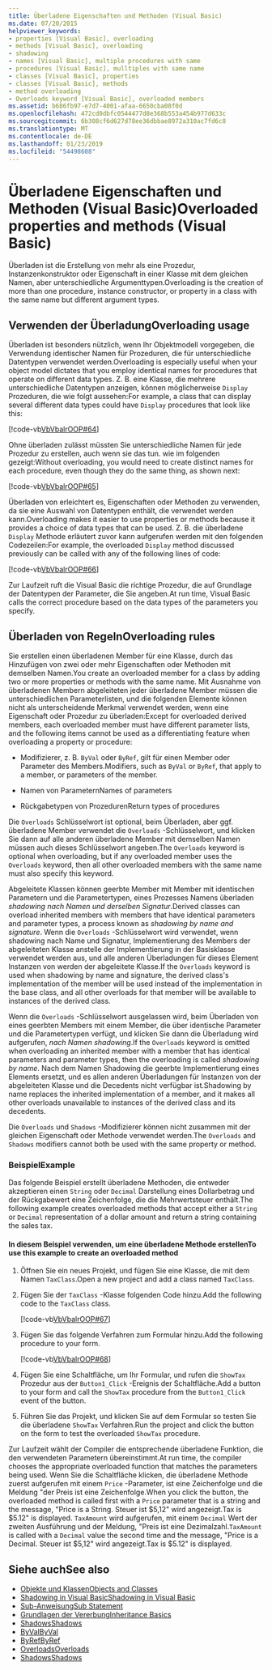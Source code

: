 ```yaml
---
title: Überladene Eigenschaften und Methoden (Visual Basic)
ms.date: 07/20/2015
helpviewer_keywords:
- properties [Visual Basic], overloading
- methods [Visual Basic], overloading
- shadowing
- names [Visual Basic], multiple procedures with same
- procedures [Visual Basic], mulltiples with same name
- classes [Visual Basic], properties
- classes [Visual Basic], methods
- method overloading
- Overloads keyword [Visual Basic], overloaded members
ms.assetid: b686fb97-e7d7-4001-afaa-6650cba08f0d
ms.openlocfilehash: 472cd0dbfc0544477d8e368b553a454b977d633c
ms.sourcegitcommit: 6b308cf6d627d78ee36dbbae8972a310ac7fd6c8
ms.translationtype: MT
ms.contentlocale: de-DE
ms.lasthandoff: 01/23/2019
ms.locfileid: "54498608"
---
```

# <a name="overloaded-properties-and-methods-visual-basic"></a><span data-ttu-id="fc7d8-102">Überladene Eigenschaften und Methoden (Visual Basic)</span><span class="sxs-lookup"><span data-stu-id="fc7d8-102">Overloaded properties and methods (Visual Basic)</span></span>

<span data-ttu-id="fc7d8-103">Überladen ist die Erstellung von mehr als eine Prozedur, Instanzenkonstruktor oder Eigenschaft in einer Klasse mit dem gleichen Namen, aber unterschiedliche Argumenttypen.</span><span class="sxs-lookup"><span data-stu-id="fc7d8-103">Overloading is the creation of more than one procedure, instance constructor, or property in a class with the same name but different argument types.</span></span>  
  
## <a name="overloading-usage"></a><span data-ttu-id="fc7d8-104">Verwenden der Überladung</span><span class="sxs-lookup"><span data-stu-id="fc7d8-104">Overloading usage</span></span>

 <span data-ttu-id="fc7d8-105">Überladen ist besonders nützlich, wenn Ihr Objektmodell vorgegeben, die Verwendung identischer Namen für Prozeduren, die für unterschiedliche Datentypen verwendet werden.</span><span class="sxs-lookup"><span data-stu-id="fc7d8-105">Overloading is especially useful when your object model dictates that you employ identical names for procedures that operate on different data types.</span></span> <span data-ttu-id="fc7d8-106">Z. B. eine Klasse, die mehrere unterschiedliche Datentypen anzeigen, können möglicherweise `Display` Prozeduren, die wie folgt aussehen:</span><span class="sxs-lookup"><span data-stu-id="fc7d8-106">For example, a class that can display several different data types could have `Display` procedures that look like this:</span></span>  
  
 [!code-vb[VbVbalrOOP#64](~/samples/snippets/visualbasic/VS_Snippets_VBCSharp/VbVbalrOOP/VB/OOP.vb#64)]
  
 <span data-ttu-id="fc7d8-107">Ohne überladen zulässt müssten Sie unterschiedliche Namen für jede Prozedur zu erstellen, auch wenn sie das tun. wie im folgenden gezeigt:</span><span class="sxs-lookup"><span data-stu-id="fc7d8-107">Without overloading, you would need to create distinct names for each procedure, even though they do the same thing, as shown next:</span></span>  
  
 [!code-vb[VbVbalrOOP#65](~/samples/snippets/visualbasic/VS_Snippets_VBCSharp/VbVbalrOOP/VB/OOP.vb#65)]
  
 <span data-ttu-id="fc7d8-108">Überladen von erleichtert es, Eigenschaften oder Methoden zu verwenden, da sie eine Auswahl von Datentypen enthält, die verwendet werden kann.</span><span class="sxs-lookup"><span data-stu-id="fc7d8-108">Overloading makes it easier to use properties or methods because it provides a choice of data types that can be used.</span></span> <span data-ttu-id="fc7d8-109">Z. B. die überladene `Display` Methode erläutert zuvor kann aufgerufen werden mit den folgenden Codezeilen:</span><span class="sxs-lookup"><span data-stu-id="fc7d8-109">For example, the overloaded `Display` method discussed previously can be called with any of the following lines of code:</span></span>  
  
 [!code-vb[VbVbalrOOP#66](~/samples/snippets/visualbasic/VS_Snippets_VBCSharp/VbVbalrOOP/VB/OOP.vb#66)]
  
 <span data-ttu-id="fc7d8-110">Zur Laufzeit ruft die Visual Basic die richtige Prozedur, die auf Grundlage der Datentypen der Parameter, die Sie angeben.</span><span class="sxs-lookup"><span data-stu-id="fc7d8-110">At run time, Visual Basic calls the correct procedure based on the data types of the parameters you specify.</span></span>  
  
## <a name="overloading-rules"></a><span data-ttu-id="fc7d8-111">Überladen von Regeln</span><span class="sxs-lookup"><span data-stu-id="fc7d8-111">Overloading rules</span></span>

 <span data-ttu-id="fc7d8-112">Sie erstellen einen überladenen Member für eine Klasse, durch das Hinzufügen von zwei oder mehr Eigenschaften oder Methoden mit demselben Namen.</span><span class="sxs-lookup"><span data-stu-id="fc7d8-112">You create an overloaded member for a class by adding two or more properties or methods with the same name.</span></span> <span data-ttu-id="fc7d8-113">Mit Ausnahme von überladenen Membern abgeleiteten jeder überladene Member müssen die unterschiedlichen Parameterlisten, und die folgenden Elemente können nicht als unterscheidende Merkmal verwendet werden, wenn eine Eigenschaft oder Prozedur zu überladen:</span><span class="sxs-lookup"><span data-stu-id="fc7d8-113">Except for overloaded derived members, each overloaded member must have different parameter lists, and the following items cannot be used as a differentiating feature when overloading a property or procedure:</span></span>  
  
-   <span data-ttu-id="fc7d8-114">Modifizierer, z. B. `ByVal` oder `ByRef`, gilt für einen Member oder Parameter des Members.</span><span class="sxs-lookup"><span data-stu-id="fc7d8-114">Modifiers, such as `ByVal` or `ByRef`, that apply to a member, or parameters of the member.</span></span>  
  
-   <span data-ttu-id="fc7d8-115">Namen von Parametern</span><span class="sxs-lookup"><span data-stu-id="fc7d8-115">Names of parameters</span></span>  
  
-   <span data-ttu-id="fc7d8-116">Rückgabetypen von Prozeduren</span><span class="sxs-lookup"><span data-stu-id="fc7d8-116">Return types of procedures</span></span>  
  
 <span data-ttu-id="fc7d8-117">Die `Overloads` Schlüsselwort ist optional, beim Überladen, aber ggf. überladene Member verwendet die `Overloads` -Schlüsselwort, und klicken Sie dann auf alle anderen überladene Member mit demselben Namen müssen auch dieses Schlüsselwort angeben.</span><span class="sxs-lookup"><span data-stu-id="fc7d8-117">The `Overloads` keyword is optional when overloading, but if any overloaded member uses the `Overloads` keyword, then all other overloaded members with the same name must also specify this keyword.</span></span>  
  
 <span data-ttu-id="fc7d8-118">Abgeleitete Klassen können geerbte Member mit Member mit identischen Parametern und die Parametertypen, eines Prozesses Namens überladen *shadowing nach Namen und derselben Signatur*.</span><span class="sxs-lookup"><span data-stu-id="fc7d8-118">Derived classes can overload inherited members with members that have identical parameters and parameter types, a process known as *shadowing by name and signature*.</span></span> <span data-ttu-id="fc7d8-119">Wenn die `Overloads` -Schlüsselwort wird verwendet, wenn shadowing nach Name und Signatur, Implementierung des Members der abgeleiteten Klasse anstelle der Implementierung in der Basisklasse verwendet werden aus, und alle anderen Überladungen für dieses Element Instanzen von werden der abgeleitete Klasse.</span><span class="sxs-lookup"><span data-stu-id="fc7d8-119">If the `Overloads` keyword is used when shadowing by name and signature, the derived class's implementation of the member will be used instead of the implementation in the base class, and all other overloads for that member will be available to instances of the derived class.</span></span>  
  
 <span data-ttu-id="fc7d8-120">Wenn die `Overloads` -Schlüsselwort ausgelassen wird, beim Überladen von eines geerbten Members mit einem Member, die über identische Parameter und die Parametertypen verfügt, und klicken Sie dann die Überladung wird aufgerufen, *nach Namen shadowing*.</span><span class="sxs-lookup"><span data-stu-id="fc7d8-120">If the `Overloads` keyword is omitted when overloading an inherited member with a member that has identical parameters and parameter types, then the overloading is called *shadowing by name*.</span></span> <span data-ttu-id="fc7d8-121">Nach dem Namen Shadowing die geerbte Implementierung eines Elements ersetzt, und es allen anderen Überladungen für Instanzen von der abgeleiteten Klasse und die Decedents nicht verfügbar ist.</span><span class="sxs-lookup"><span data-stu-id="fc7d8-121">Shadowing by name replaces the inherited implementation of a member, and it makes all other overloads unavailable to instances of the derived class and its decedents.</span></span>  
  
 <span data-ttu-id="fc7d8-122">Die `Overloads` und `Shadows` -Modifizierer können nicht zusammen mit der gleichen Eigenschaft oder Methode verwendet werden.</span><span class="sxs-lookup"><span data-stu-id="fc7d8-122">The `Overloads` and `Shadows` modifiers cannot both be used with the same property or method.</span></span>  
  
### <a name="example"></a><span data-ttu-id="fc7d8-123">Beispiel</span><span class="sxs-lookup"><span data-stu-id="fc7d8-123">Example</span></span>

 <span data-ttu-id="fc7d8-124">Das folgende Beispiel erstellt überladene Methoden, die entweder akzeptieren einen `String` oder `Decimal` Darstellung eines Dollarbetrag und der Rückgabewert eine Zeichenfolge, die die Mehrwertsteuer enthält.</span><span class="sxs-lookup"><span data-stu-id="fc7d8-124">The following example creates overloaded methods that accept either a `String` or `Decimal` representation of a dollar amount and return a string containing the sales tax.</span></span>  
  
#### <a name="to-use-this-example-to-create-an-overloaded-method"></a><span data-ttu-id="fc7d8-125">In diesem Beispiel verwenden, um eine überladene Methode erstellen</span><span class="sxs-lookup"><span data-stu-id="fc7d8-125">To use this example to create an overloaded method</span></span>
  
1.  <span data-ttu-id="fc7d8-126">Öffnen Sie ein neues Projekt, und fügen Sie eine Klasse, die mit dem Namen `TaxClass`.</span><span class="sxs-lookup"><span data-stu-id="fc7d8-126">Open a new project and add a class named `TaxClass`.</span></span>  
  
2.  <span data-ttu-id="fc7d8-127">Fügen Sie der `TaxClass` -Klasse folgenden Code hinzu.</span><span class="sxs-lookup"><span data-stu-id="fc7d8-127">Add the following code to the `TaxClass` class.</span></span>  
  
     [!code-vb[VbVbalrOOP#67](~/samples/snippets/visualbasic/VS_Snippets_VBCSharp/VbVbalrOOP/VB/OOP.vb#67)]
  
3.  <span data-ttu-id="fc7d8-128">Fügen Sie das folgende Verfahren zum Formular hinzu.</span><span class="sxs-lookup"><span data-stu-id="fc7d8-128">Add the following procedure to your form.</span></span>  
  
     [!code-vb[VbVbalrOOP#68](~/samples/snippets/visualbasic/VS_Snippets_VBCSharp/VbVbalrOOP/VB/OOP.vb#68)]
  
4.  <span data-ttu-id="fc7d8-129">Fügen Sie eine Schaltfläche, um Ihr Formular, und rufen die `ShowTax` Prozedur aus der `Button1_Click` -Ereignis der Schaltfläche.</span><span class="sxs-lookup"><span data-stu-id="fc7d8-129">Add a button to your form and call the `ShowTax` procedure from the `Button1_Click` event of the button.</span></span>  
  
5.  <span data-ttu-id="fc7d8-130">Führen Sie das Projekt, und klicken Sie auf dem Formular so testen Sie die überladene `ShowTax` Verfahren.</span><span class="sxs-lookup"><span data-stu-id="fc7d8-130">Run the project and click the button on the form to test the overloaded `ShowTax` procedure.</span></span>  
  
 <span data-ttu-id="fc7d8-131">Zur Laufzeit wählt der Compiler die entsprechende überladene Funktion, die den verwendeten Parametern übereinstimmt.</span><span class="sxs-lookup"><span data-stu-id="fc7d8-131">At run time, the compiler chooses the appropriate overloaded function that matches the parameters being used.</span></span> <span data-ttu-id="fc7d8-132">Wenn Sie die Schaltfläche klicken, die überladene Methode zuerst aufgerufen mit einem `Price` -Parameter, ist eine Zeichenfolge und die Meldung "der Preis ist eine Zeichenfolge.</span><span class="sxs-lookup"><span data-stu-id="fc7d8-132">When you click the button, the overloaded method is called first with a `Price` parameter that is a string and the message, "Price is a String.</span></span> <span data-ttu-id="fc7d8-133">Steuer ist $5,12" wird angezeigt.</span><span class="sxs-lookup"><span data-stu-id="fc7d8-133">Tax is $5.12" is displayed.</span></span> <span data-ttu-id="fc7d8-134">`TaxAmount` wird aufgerufen, mit einem `Decimal` Wert der zweiten Ausführung und der Meldung, "Preis ist eine Dezimalzahl.</span><span class="sxs-lookup"><span data-stu-id="fc7d8-134">`TaxAmount` is called with a `Decimal` value the second time and the message, "Price is a Decimal.</span></span> <span data-ttu-id="fc7d8-135">Steuer ist $5,12" wird angezeigt.</span><span class="sxs-lookup"><span data-stu-id="fc7d8-135">Tax is $5.12" is displayed.</span></span>  
  
## <a name="see-also"></a><span data-ttu-id="fc7d8-136">Siehe auch</span><span class="sxs-lookup"><span data-stu-id="fc7d8-136">See also</span></span>

- [<span data-ttu-id="fc7d8-137">Objekte und Klassen</span><span class="sxs-lookup"><span data-stu-id="fc7d8-137">Objects and Classes</span></span>](../../../../visual-basic/programming-guide/language-features/objects-and-classes/index.md)
- [<span data-ttu-id="fc7d8-138">Shadowing in Visual Basic</span><span class="sxs-lookup"><span data-stu-id="fc7d8-138">Shadowing in Visual Basic</span></span>](../../../../visual-basic/programming-guide/language-features/declared-elements/shadowing.md)
- [<span data-ttu-id="fc7d8-139">Sub-Anweisung</span><span class="sxs-lookup"><span data-stu-id="fc7d8-139">Sub Statement</span></span>](../../../../visual-basic/language-reference/statements/sub-statement.md)
- [<span data-ttu-id="fc7d8-140">Grundlagen der Vererbung</span><span class="sxs-lookup"><span data-stu-id="fc7d8-140">Inheritance Basics</span></span>](../../../../visual-basic/programming-guide/language-features/objects-and-classes/inheritance-basics.md)
- [<span data-ttu-id="fc7d8-141">Shadows</span><span class="sxs-lookup"><span data-stu-id="fc7d8-141">Shadows</span></span>](../../../../visual-basic/language-reference/modifiers/shadows.md)
- [<span data-ttu-id="fc7d8-142">ByVal</span><span class="sxs-lookup"><span data-stu-id="fc7d8-142">ByVal</span></span>](../../../../visual-basic/language-reference/modifiers/byval.md)
- [<span data-ttu-id="fc7d8-143">ByRef</span><span class="sxs-lookup"><span data-stu-id="fc7d8-143">ByRef</span></span>](../../../../visual-basic/language-reference/modifiers/byref.md)
- [<span data-ttu-id="fc7d8-144">Overloads</span><span class="sxs-lookup"><span data-stu-id="fc7d8-144">Overloads</span></span>](../../../../visual-basic/language-reference/modifiers/overloads.md)
- [<span data-ttu-id="fc7d8-145">Shadows</span><span class="sxs-lookup"><span data-stu-id="fc7d8-145">Shadows</span></span>](../../../../visual-basic/language-reference/modifiers/shadows.md)
